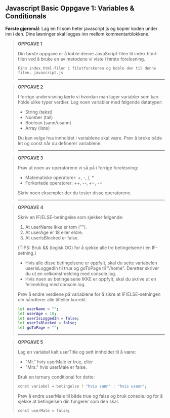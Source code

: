 ## Javascript Basic Oppgave 1: Variables & Conditionals

**Første gjøremål**: Lag en fil som heter javascript.js og kopier koden under inn i den. Dine løsninger skal legges inn mellom kommentarblokkene.

> **OPPGAVE 1**
> 
> Din første oppgave er å koble denne JavaScript-filen til index.html-filen
ved å bruke en av metodene vi viste i første forelesning.
> 
> `Finn index.html-filen i filutforskeren og koble den til denne filen,
javascript.js`
>
> ---

> **OPPGAVE 2**
> 
> I forrige undervisning lærte vi hvordan man lager variabler som kan holde ulike
typer verdier. Lag noen variabler med følgende datatyper:
> - String (tekst)
> - Number (tall)
> - Boolean (sann/usann)
> - Array (liste)
>   
> Du kan velge hva innholdet i variablene skal være. Prøv å bruke både let og 
const når du definerer variablene.
> 
> ---

> **OPPGAVE 3**
> 
> Prøv ut noen av operatorene vi så på i forrige forelesning:
> - Matematiske operatorer: +, -, /, *
> - Forkortede operatorer: ++, --, +=, -=
> 
> Skriv noen eksempler der du tester disse operatorene.
>
> ---

> **OPPGAVE 4**
> 
> Skriv en IF/ELSE-betingelse som sjekker følgende:
> 1. At userName ikke er tom ("").
> 2. At userAge er 18 eller eldre.
> 3. At userIsBlocked er false.
> 
> (TIPS: Bruk && (logisk OG) for å sjekke alle tre betingelsene i én IF-setning.)
>
> - Hvis alle disse betingelsene er oppfylt, skal du sette variabelen
userIsLoggedIn til true og goToPage til "/home". Deretter skriver du ut en 
velkomstmelding med console.log.
> - Hvis noen av betingelsene IKKE er oppfylt, skal du skrive ut en feilmelding
med console.log.
>
> Prøv å endre verdiene på variablene for å sikre at IF/ELSE-setningen din 
håndterer alle tilfeller korrekt.
>
> ```sh
> let userName = "";
> let userAge = 18;
> let userIsLoggedIn = false;
> let userIsBlocked = false;
> let goToPage = "";
> ```
> 
> ---

> **OPPGAVE 5**
>
> Lag en variabel kalt userTitle og sett innholdet til å være:
> - "Mr." hvis userMale er true, eller
> - "Mrs." hvis userMale er false.
> 
> Bruk en ternary conditional for dette:
> ```sh
> const variabel = betingelse ? "hvis sann" : "hvis usann";
> ```
> Prøv å endre userMale til både true og false og bruk console.log for å sjekke
at betingelsen din fungerer som den skal.
>
> ```sh
> const userMale = false;
> ```
